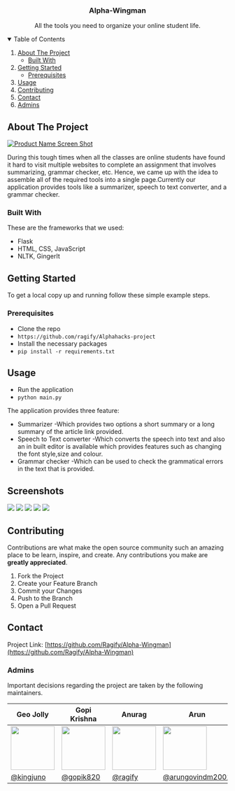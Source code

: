 
<p align="center">
  
  <h3 align="center">Alpha-Wingman</h3>

  <p align="center">
    All the tools you need to organize your online student life.</p> 
</p>



<!-- TABLE OF CONTENTS -->
<details open="open">
  <summary>Table of Contents</summary>
  <ol>
    <li>
      <a href="#about-the-project">About The Project</a>
      <ul>
        <li><a href="#built-with">Built With</a></li>
      </ul>
    </li>
    <li>
      <a href="#getting-started">Getting Started</a>
      <ul>
        <li><a href="#prerequisites">Prerequisites</a></li>
      </ul>
    </li>
    <li><a href="#usage">Usage</a></li>
    <li><a href="#contributing">Contributing</a></li>
    <li><a href="#contact">Contact</a></li>
    <li><a href="#acknowledgements">Admins</a></li>
  </ol>
</details>



## About The Project

[![Product Name Screen Shot][product-screenshot]](https://alphawingman.herokuapp.com/)

During this tough times when all the classes are online students have found it hard to visit multiple websites to complete an assignment that involves summarizing, grammar checker, etc. Hence, we came up with the idea to assemble all of the required tools into a single page.Currently our application provides tools like a summarizer, speech to text converter, and a grammar checker.


### Built With

These are the frameworks that we used:

* Flask
* HTML, CSS, JavaScript
* NLTK, GingerIt



<!-- GETTING STARTED -->
## Getting Started


To get a local copy up and running follow these simple example steps.

### Prerequisites


- Clone the repo
 - `https://github.com/ragify/Alphahacks-project`
- Install the necessary packages
 - `pip install -r requirements.txt`
 
<!-- USAGE EXAMPLES -->
## Usage

- Run the application
 - `python main.py`

The application provides three feature:
* Summarizer -Which provides two options a short summary or a long summary of the article link provided.
* Speech to Text converter -Which converts the speech into text and also an in built editor is available which provides features such as changing the font style,size and colour.
* Grammar checker -Which can be used to check the grammatical errors in the text that is provided.

## Screenshots

<img    src="https://challengepost-s3-challengepost.netdna-ssl.com/photos/production/software_photos/001/563/749/datas/gallery.jpg">
<img    src="https://challengepost-s3-challengepost.netdna-ssl.com/photos/production/software_photos/001/563/750/datas/gallery.jpg">
<img    src="https://challengepost-s3-challengepost.netdna-ssl.com/photos/production/software_photos/001/563/751/datas/gallery.jpg">
<img    src="https://challengepost-s3-challengepost.netdna-ssl.com/photos/production/software_photos/001/564/049/datas/gallery.jpg">
<img    src="https://challengepost-s3-challengepost.netdna-ssl.com/photos/production/software_photos/001/563/753/datas/gallery.jpg">
  


<!-- CONTRIBUTING -->
## Contributing

Contributions are what make the open source community such an amazing place to be learn, inspire, and create. Any contributions you make are **greatly appreciated**.

1. Fork the Project
2. Create your Feature Branch 
3. Commit your Changes 
4. Push to the Branch 
5. Open a Pull Request

<!-- CONTACT -->
## Contact

Project Link: [https://github.com/Ragify/Alpha-Wingman](https://github.com/Ragify/Alpha-Wingman)

### Admins

Important decisions regarding the project are taken by the following maintainers.

| Geo Jolly | Gopi Krishna | Anurag | Arun |
|--|--|--|--|
| <img  height="100"  width="100"  src="https://avatars.githubusercontent.com/u/69108486?v=4"> |<img  height="100"  width="100"  src="https://avatars.githubusercontent.com/u/73281663?v=4"> |<img  height="100"  width="100"  src="https://api.amfoss.in/static/uploads/images/dp/018d0f75-b750-4be7-9799-8b599b8e5ae1.jpg">  |<img  height="100"  width="100"  src="https://avatars.githubusercontent.com/u/67337602?v=4">|
| [@kingjuno](https://github.com/kingjuno) | [@gopik820](https://github.com/gopik820) | [@ragify](https://github.com/ragify) | [@arungovindm2001](https://github.com/arungovindm2001) |


<!-- MARKDOWN LINKS & IMAGES -->
<!-- https://www.markdownguide.org/basic-syntax/#reference-style-links -->
[product-screenshot]: https://challengepost-s3-challengepost.netdna-ssl.com/photos/production/software_photos/001/563/749/datas/gallery.jpg
